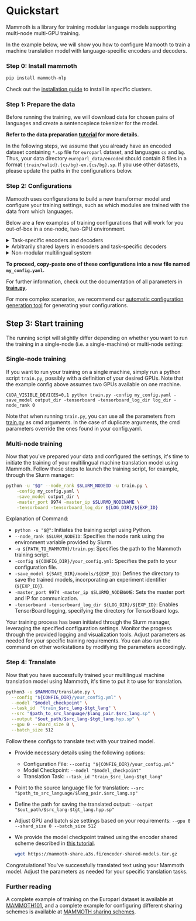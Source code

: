 

# Quickstart

Mammoth is a library for training modular language models supporting multi-node multi-GPU training. 

In the example below, we will show you how to configure Mamooth to train a machine translation model with language-specific encoders and decoders.

### Step 0: Install mammoth

```bash
pip install mammoth-nlp
```

Check out the [installation guide](install) to install in specific clusters.

### Step 1: Prepare the data

Before running the training, we will download data for chosen pairs of languages and create a sentencepiece tokenizer for the model.

**Refer to the data preparation [tutorial](prepare_data) for more details.**

In the following steps, we assume that you already have an encoded dataset containing `*.sp` file for `europarl` dataset, and languages `cs` and `bg`. Thus, your data directory `europarl_data/encoded` should contain 8 files in a format `{train/valid}.{cs/bg}-en.{cs/bg}.sp`. If you use other datasets, please update the paths in the configurations below.

### Step 2: Configurations

Mamooth uses configurations to build a new transformer model and configure your training settings, such as which modules are trained with the data from which languages.

Below are a few examples of training configurations that will work for you out-of-box in a one-node, two-GPU environment.

<details>
<summary>Task-specific encoders and decoders</summary>

In this example, we create a model with encoders and decoders **shared** for the specified languages. This is defined by `enc_sharing_group` and `enc_sharing_group`.

```yaml
# TRAINING CONFIG
world_size: 2
gpu_ranks: [0, 1]

batch_type: tokens
batch_size: 4096

# INPUT/OUTPUT VOCABULARY CONFIG

src_vocab:
  bg: vocab/opusTC.mul.vocab.onmt
  cs: vocab/opusTC.mul.vocab.onmt
  en: vocab/opusTC.mul.vocab.onmt
tgt_vocab:
  cs: vocab/opusTC.mul.vocab.onmt
  en: vocab/opusTC.mul.vocab.onmt

# MODEL CONFIG

model_dim: 512

tasks:
  train_bg-en:
    src_tgt: bg-en
    enc_sharing_group: [bg]
    dec_sharing_group: [en]
    node_gpu: "0:0"
    path_src: europarl_data/encoded/train.bg-en.bg.sp
    path_tgt: europarl_data/encoded/train.bg-en.en.sp
  train_cs-en:
    src_tgt: cs-en
    enc_sharing_group: [cs]
    dec_sharing_group: [en]
    node_gpu: "0:1"
    path_src: europarl_data/encoded/train.cs-en.cs.sp
    path_tgt: europarl_data/encoded/train.cs-en.en.sp
  train_en-cs:
    src_tgt: en-cs
    enc_sharing_group: [en]
    dec_sharing_group: [cs]
    node_gpu: "0:1"
    path_src: europarl_data/encoded/train.cs-en.en.sp
    path_tgt: europarl_data/encoded/train.cs-en.cs.sp

enc_layers: [6]
dec_layers: [6]
```
</details>


<details>
<summary>Arbitrarily shared layers in encoders and task-specific decoders</summary>

The training and vocab config is the same as in the previous example.

```yaml
# TRAINING CONFIG
world_size: 2
gpu_ranks: [0, 1]

batch_type: tokens
batch_size: 4096

# INPUT/OUTPUT VOCABULARY CONFIG

src_vocab:
  bg: vocab/opusTC.mul.vocab.onmt
  cs: vocab/opusTC.mul.vocab.onmt
  en: vocab/opusTC.mul.vocab.onmt
tgt_vocab:
  cs: vocab/opusTC.mul.vocab.onmt
  en: vocab/opusTC.mul.vocab.onmt

# MODEL CONFIG

model_dim: 512

tasks:
  train_bg-en:
    src_tgt: bg-en
    enc_sharing_group: [bg, all]
    dec_sharing_group: [en]
    node_gpu: "0:0"
    path_src: europarl_data/encoded/train.bg-en.bg.sp
    path_tgt: europarl_data/encoded/train.bg-en.en.sp
  train_cs-en:
    src_tgt: cs-en
    enc_sharing_group: [cs, all]
    dec_sharing_group: [en]
    node_gpu: "0:1"
    path_src: europarl_data/encoded/train.cs-en.cs.sp
    path_tgt: europarl_data/encoded/train.cs-en.en.sp
  train_en-cs:
    src_tgt: en-cs
    enc_sharing_group: [en, all]
    dec_sharing_group: [cs]
    node_gpu: "0:1"
    path_src: europarl_data/encoded/train.cs-en.en.sp
    path_tgt: europarl_data/encoded/train.cs-en.cs.sp

enc_layers: [4, 4]
dec_layers: [4]
```
</details>

<details>
<summary>Non-modular multilingual system </summary>

In this example, we share the input/output vocabulary over all languages. Hence, we define a vocabulary for an `all` language, that we use in the definition of the model.

```yaml
# TRAINING CONFIG
world_size: 2
gpu_ranks: [0, 1]

batch_type: tokens
batch_size: 4096

# INPUT/OUTPUT VOCABULARY CONFIG

src_vocab:
  all: vocab/opusTC.mul.vocab.onmt
tgt_vocab:
  all: vocab/opusTC.mul.vocab.onmt

# MODEL CONFIG

model_dim: 512

tasks:
  train_bg-en:
    src_tgt: all-all
    enc_sharing_group: [shared_enc]
    dec_sharing_group: [shared_dec]
    node_gpu: "0:0"
    path_src: europarl_data/encoded/train.bg-en.bg.sp
    path_tgt: europarl_data/encoded/train.bg-en.en.sp
  train_cs-en:
    src_tgt: all-all
    enc_sharing_group: [shared_enc]
    dec_sharing_group: [shared_dec]
    node_gpu: "0:1"
    path_src: europarl_data/encoded/train.cs-en.cs.sp
    path_tgt: europarl_data/encoded/train.cs-en.en.sp
  train_en-cs:
    src_tgt: all-all
    enc_sharing_group: [shared_enc]
    dec_sharing_group: [shared_dec]
    node_gpu: "0:1"
    path_src: europarl_data/encoded/train.cs-en.en.sp
    path_tgt: europarl_data/encoded/train.cs-en.cs.sp

enc_layers: [6]
dec_layers: [6]
```
</details>

**To proceed, copy-paste one of these configurations into a new file named `my_config.yaml`.**

For further information, check out the documentation of all parameters in **[train.py](options/train)**.

For more complex scenarios, we recommend our [automatic configuration generation tool](config_config) for generating your configurations. 

## Step 3: Start training

The running script will slightly differ depending on whether you want to run the training in a single-node (i.e. a single-machine) or multi-node setting:

### Single-node training

If you want to run your training on a single machine, simply run a python script `train.py`, possibly with a definition of your desired GPUs. 
Note that the example config above assumes two GPUs available on one machine.

```shell
CUDA_VISIBLE_DEVICES=0,1 python train.py -config my_config.yaml -save_model output_dir -tensorboard -tensorboard_log_dir log_dir -node_rank 0
```

Note that when running `train.py`, you can use all the parameters from [train.py](options/train) as cmd arguments. In the case of duplicate arguments, the cmd parameters override the ones found in your config.yaml.

### Multi-node training

Now that you've prepared your data and configured the settings, it's time to initiate the training of your multilingual machine translation model using Mammoth. Follow these steps to launch the training script, for example, through the Slurm manager:

```bash
python -u "$@" --node_rank $SLURM_NODEID -u train.py \
    -config my_config.yaml \
    -save_model output_dir \
    -master_port 9974 -master_ip $SLURMD_NODENAME \
    -tensorboard -tensorboard_log_dir ${LOG_DIR}/${EXP_ID}
```
Explanation of Command:
   - `python -u "$@"`: Initiates the training script using Python.
   - `--node_rank $SLURM_NODEID`: Specifies the node rank using the environment variable provided by Slurm.
   - `-u ${PATH_TO_MAMMOTH}/train.py`: Specifies the path to the Mammoth training script.
   - `-config ${CONFIG_DIR}/your_config.yml`: Specifies the path to your configuration file.
   - `-save_model ${SAVE_DIR}/models/${EXP_ID}`: Defines the directory to save the trained models, incorporating an experiment identifier (`${EXP_ID}`).
   - `-master_port 9974 -master_ip $SLURMD_NODENAME`: Sets the master port and IP for communication.
   - `-tensorboard -tensorboard_log_dir ${LOG_DIR}/${EXP_ID}`: Enables TensorBoard logging, specifying the directory for TensorBoard logs.

Your training process has been initiated through the Slurm manager, leveraging the specified configuration settings. Monitor the progress through the provided logging and visualization tools. Adjust parameters as needed for your specific training requirements. You can also run the command on other workstations by modifying the parameters accordingly.



### Step 4: Translate

Now that you have successfully trained your multilingual machine translation model using Mammoth, it's time to put it to use for translation. 

```bash
python3 -u $MAMMOTH/translate.py \
  --config "${CONFIG_DIR}/your_config.yml" \
  --model "$model_checkpoint" \
  --task_id  "train_$src_lang-$tgt_lang" \
  --src "$path_to_src_language/$lang_pair.$src_lang.sp" \
  --output "$out_path/$src_lang-$tgt_lang.hyp.sp" \
  --gpu 0 --shard_size 0 \
  --batch_size 512
```

Follow these configs to translate text with your trained model.

- Provide necessary details using the following options:
   - Configuration File: `--config "${CONFIG_DIR}/your_config.yml"`
   - Model Checkpoint: `--model "$model_checkpoint"`
   - Translation Task: `--task_id "train_$src_lang-$tgt_lang"`

- Point to the source language file for translation:
   `--src "$path_to_src_language/$lang_pair.$src_lang.sp"`
- Define the path for saving the translated output: `--output "$out_path/$src_lang-$tgt_lang.hyp.sp"`
- Adjust GPU and batch size settings based on your requirements: `--gpu 0 --shard_size 0 --batch_size 512`
- We provide the model checkpoint trained using the encoder shared scheme described in [this tutorial](examples/sharing_schemes.md).
    ```bash
    wget https://mammoth-share.a3s.fi/encoder-shared-models.tar.gz
    ```

Congratulations! You've successfully translated text using your Mammoth model. Adjust the parameters as needed for your specific translation tasks.

### Further reading
A complete example of training on the Europarl dataset is available at [MAMMOTH101](examples/train_mammoth_101.md), and a complete example for configuring different sharing schemes is available at [MAMMOTH sharing schemes](examples/sharing_schemes.md).
